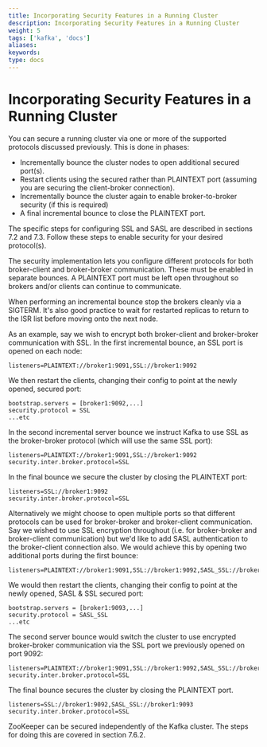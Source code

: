 ```yaml
---
title: Incorporating Security Features in a Running Cluster
description: Incorporating Security Features in a Running Cluster
weight: 5
tags: ['kafka', 'docs']
aliases: 
keywords: 
type: docs
---
```


# Incorporating Security Features in a Running Cluster

You can secure a running cluster via one or more of the supported protocols discussed previously. This is done in phases: 

  * Incrementally bounce the cluster nodes to open additional secured port(s).
  * Restart clients using the secured rather than PLAINTEXT port (assuming you are securing the client-broker connection).
  * Incrementally bounce the cluster again to enable broker-to-broker security (if this is required)
  * A final incremental bounce to close the PLAINTEXT port.



The specific steps for configuring SSL and SASL are described in sections 7.2 and 7.3. Follow these steps to enable security for your desired protocol(s). 

The security implementation lets you configure different protocols for both broker-client and broker-broker communication. These must be enabled in separate bounces. A PLAINTEXT port must be left open throughout so brokers and/or clients can continue to communicate. 

When performing an incremental bounce stop the brokers cleanly via a SIGTERM. It's also good practice to wait for restarted replicas to return to the ISR list before moving onto the next node. 

As an example, say we wish to encrypt both broker-client and broker-broker communication with SSL. In the first incremental bounce, an SSL port is opened on each node: 
    
    
    listeners=PLAINTEXT://broker1:9091,SSL://broker1:9092

We then restart the clients, changing their config to point at the newly opened, secured port: 
    
    
    bootstrap.servers = [broker1:9092,...]
    security.protocol = SSL
    ...etc

In the second incremental server bounce we instruct Kafka to use SSL as the broker-broker protocol (which will use the same SSL port): 
    
    
    listeners=PLAINTEXT://broker1:9091,SSL://broker1:9092
    security.inter.broker.protocol=SSL

In the final bounce we secure the cluster by closing the PLAINTEXT port: 
    
    
    listeners=SSL://broker1:9092
    security.inter.broker.protocol=SSL

Alternatively we might choose to open multiple ports so that different protocols can be used for broker-broker and broker-client communication. Say we wished to use SSL encryption throughout (i.e. for broker-broker and broker-client communication) but we'd like to add SASL authentication to the broker-client connection also. We would achieve this by opening two additional ports during the first bounce: 
    
    
    listeners=PLAINTEXT://broker1:9091,SSL://broker1:9092,SASL_SSL://broker1:9093

We would then restart the clients, changing their config to point at the newly opened, SASL & SSL secured port: 
    
    
    bootstrap.servers = [broker1:9093,...]
    security.protocol = SASL_SSL
    ...etc

The second server bounce would switch the cluster to use encrypted broker-broker communication via the SSL port we previously opened on port 9092: 
    
    
    listeners=PLAINTEXT://broker1:9091,SSL://broker1:9092,SASL_SSL://broker1:9093
    security.inter.broker.protocol=SSL

The final bounce secures the cluster by closing the PLAINTEXT port. 
    
    
    listeners=SSL://broker1:9092,SASL_SSL://broker1:9093
    security.inter.broker.protocol=SSL

ZooKeeper can be secured independently of the Kafka cluster. The steps for doing this are covered in section 7.6.2. 
